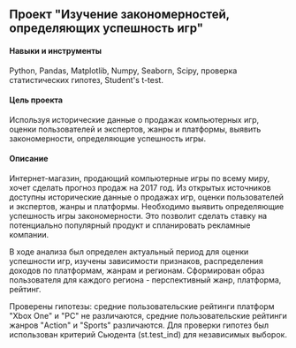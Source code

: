 ## Проект "Изучение закономерностей, определяющих успешность игр"

#### Навыки и инструменты
Python, Pandas, Matplotlib, Numpy, Seaborn, Scipy, проверка статистических гипотез, Student's t-test.
 
#### Цель проекта
Используя исторические данные о продажах компьютерных игр, оценки пользователей и экспертов, жанры и платформы, выявить закономерности, определяющие успешность игры.
 
#### Описание 

Интернет-магазин, продающий компьютерные игры по всему миру, хочет сделать прогноз продаж на 2017 год. Из открытых источников доступны исторические данные о продажах игр, оценки пользователей и экспертов, жанры и платформы. Необходимо выявить определяющие успешность игры закономерности. Это позволит сделать ставку на потенциально популярный продукт и спланировать рекламные компании.

В ходе анализа был определен актуальный период для оценки успешности игр, изучены зависимости признаков, распределения доходов по платформам, жанрам и регионам. Сформирован образ пользователя для каждого региона - перспективный жанр, платформа, рейтинг.

Проверены гипотезы: средние пользовательские рейтинги платформ "Xbox One" и "PC" не различаются,  средние пользовательские рейтинги жанров "Action" и "Sports" различаются. Для проверки гипотез был использован критерий Сьюдента (st.test_ind) для независимых выборок.
